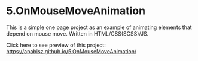 # 5.OnMouseMoveAnimation
This is a simple one page project as an example of animating elements that depend on mouse move. Written in HTML/CSS(SCSS)/JS.

Click here to see preview of this project: https://apabisz.github.io/5.OnMouseMoveAnimation/
